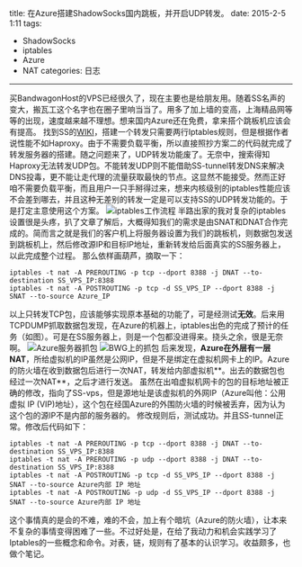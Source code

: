 title: 在Azure搭建ShadowSocks国内跳板，并开启UDP转发。
date: 2015-2-5 1:11
tags:
- ShadowSocks
- iptables
- Azure
- NAT
categories: 日志

---
买BandwagonHost的VPS已经很久了，现在主要也是给朋友用。随着SS名声的变大，搬瓦工这个名字也在圈子里响当当了。用多了加上墙的变高，上海精品网等等的出现，速度越来越不理想。想来国内Azure还在免费，拿来搭个跳板机应该会有提高。
找到SS的[WIKI][1]，搭建一个转发只需要两行Iptables规则，但是根据作者说性能不如Haproxy。由于不需要负载平衡，所以直接照抄方案二的代码就完成了转发服务器的搭建。随之问题来了，UDP转发功能废了。无奈中，搜索得知Haproxy无法转发UDP包。不能转发UDP则不能借助SS-tunnel转发DNS来解决DNS投毒，更不能让走代理的流量获取最快的节点。这显然不能接受。然而正好咱不需要负载平衡，而且用户一只手掰得过来，想来内核级别的iptables性能应该不会差到哪去，并且这种无差别的转发一定是可以支持SS的UDP转发功能的。于是打定主意使用这个方案。
![iptables工作流程][2]
半路出家的我对复杂的iptables设置很是头疼，扒了文章了解后，大概得知我们的需求是由SNAT和DNAT合作完成的。简而言之就是我们的客户机上将服务器设置为我们的跳板机，则数据包发送到跳板机上，然后修改源IP和目标IP地址，重新转发给后面真实的SS服务器上，以此完成整个过程。
那么依样画葫芦，摘取一下：

    iptables -t nat -A PREROUTING -p tcp --dport 8388 -j DNAT --to-destination SS_VPS_IP:8388
    iptables -t nat -A POSTROUTING -p tcp -d SS_VPS_IP --dport 8388 -j SNAT --to-source Azure_IP
以上只转发TCP包，应该能够实现原本基础的功能了，可是经测试**无效**。后来用TCPDUMP抓取数据包发现，在Azure的机器上，iptables出色的完成了预计的任务（如图）。可是在SS服务器上，则是一个包都没进得来。挠头之余，很是无奈啊。
![Azure服务器抓包][3]
![BWG上的抓包][4]
后来发现，**Azure在外层有一层NAT**，所给虚拟机的IP虽然是公网IP，但是不是绑定在虚拟机网卡上的IP。Azure的防火墙在收到数据包后进行一次NAT，转发给内部虚拟机**。出去的数据包也经过一次NAT**，之后才进行发送。
虽然在出咱虚拟机网卡的包的目标地址被正确的修改，指向了SS-vps，但是源地址是该虚拟机的外网IP（Azure叫他：公用虚拟 IP (VIP)地址），这个包在经国Azure的外围防火墙的时候被丢弃，因为认为这个包的源IP不是内部的服务器的。
修改规则后，测试成功。并且SS-tunnel正常。修改后代码如下：

    iptables -t nat -A PREROUTING -p tcp --dport 8388 -j DNAT --to-destination SS_VPS_IP:8388
    iptables -t nat -A PREROUTING -p udp --dport 8388 -j DNAT --to-destination SS_VPS_IP:8388
    iptables -t nat -A POSTROUTING -p tcp -d SS_VPS_IP --dport 8388 -j SNAT --to-source Azure内部 IP 地址
    iptables -t nat -A POSTROUTING -p udp -d SS_VPS_IP --dport 8388 -j SNAT --to-source Azure内部 IP 地址

这个事情真的是会的不难，难的不会，加上有个暗坑（Azure的防火墙），让本来不复杂的事情变得困难了一些。不过好处是，在给了我动力和机会实践学习了Iptables的一些概念和命令。对表，链，规则有了基本的认识学习。收益颇多，也做个笔记。


  [1]: https://github.com/shadowsocks/shadowsocks/wiki/Setup-a-Shadowsocks-relay
  [2]: /images/iptables.gif
  [3]: /images/Azure.png
  [4]: /images/BWG.png
